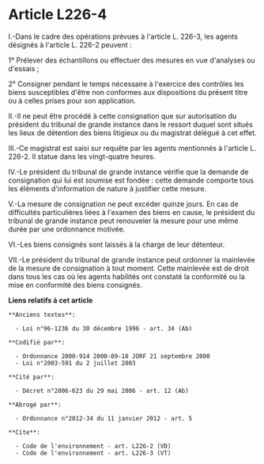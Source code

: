 # Article L226-4

I.-Dans le cadre des opérations prévues à l'article L. 226-3, les agents désignés à l'article L. 226-2 peuvent : 

1° Prélever des échantillons ou effectuer des mesures en vue d'analyses ou d'essais ; 

2° Consigner pendant le temps nécessaire à l'exercice des contrôles les biens susceptibles d'être non conformes aux
dispositions du présent titre ou à celles prises pour son application. 

II.-Il ne peut être procédé à cette consignation que sur autorisation du président du tribunal de grande instance dans le
ressort duquel sont situés les lieux de détention des biens litigieux ou du magistrat délégué à cet effet. 

III.-Ce magistrat est saisi sur requête par les agents mentionnés à l'article L. 226-2. Il statue dans les vingt-quatre
heures. 

IV.-Le président du tribunal de grande instance vérifie que la demande de consignation qui lui est soumise est fondée : cette
demande comporte tous les éléments d'information de nature à justifier cette mesure. 

V.-La mesure de consignation ne peut excéder quinze jours. En cas de difficultés particulières liées à l'examen des biens en
cause, le président du tribunal de grande instance peut renouveler la mesure pour une même durée par une ordonnance motivée. 

VI.-Les biens consignés sont laissés à la charge de leur détenteur. 

VII.-Le président du tribunal de grande instance peut ordonner la mainlevée de la mesure de consignation à tout moment. Cette
mainlevée est de droit dans tous les cas où les agents habilités ont constaté la conformité ou la mise en conformité des
biens consignés.

**Liens relatifs à cet article**

	**Anciens textes**:

	  - Loi n°96-1236 du 30 décembre 1996 - art. 34 (Ab)

	**Codifié par**:

	  - Ordonnance 2000-914 2000-09-18 JORF 21 septembre 2000
	  - Loi n°2003-591 du 2 juillet 2003

	**Cité par**:

	  - Décret n°2006-623 du 29 mai 2006 - art. 12 (Ab)

	**Abrogé par**:

	  - Ordonnance n°2012-34 du 11 janvier 2012 - art. 5

	**Cite**:

	  - Code de l'environnement - art. L226-2 (VD)
	  - Code de l'environnement - art. L226-3 (VT)

